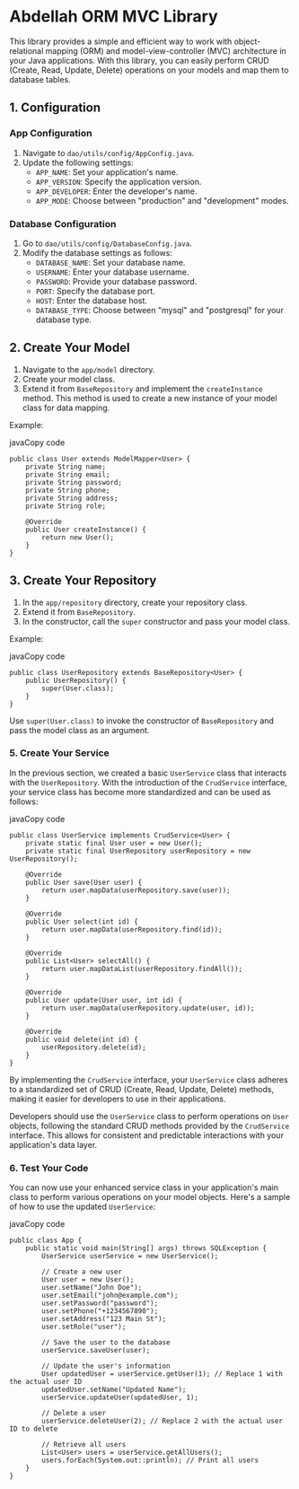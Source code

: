 # Abdellah ORM MVC Library

This library provides a simple and efficient way to work with object-relational mapping (ORM) and model-view-controller (MVC) architecture in your Java applications. With this library, you can easily perform CRUD (Create, Read, Update, Delete) operations on your models and map them to database tables.

## 1. Configuration

### App Configuration

1.  Navigate to `dao/utils/config/AppConfig.java`.
2.  Update the following settings:
    -   `APP_NAME`: Set your application's name.
    -   `APP_VERSION`: Specify the application version.
    -   `APP_DEVELOPER`: Enter the developer's name.
    -   `APP_MODE`: Choose between "production" and "development" modes.

### Database Configuration

1.  Go to `dao/utils/config/DatabaseConfig.java`.
2.  Modify the database settings as follows:
    -   `DATABASE_NAME`: Set your database name.
    -   `USERNAME`: Enter your database username.
    -   `PASSWORD`: Provide your database password.
    -   `PORT`: Specify the database port.
    -   `HOST`: Enter the database host.
    -   `DATABASE_TYPE`: Choose between "mysql" and "postgresql" for your database type.

## 2. Create Your Model

1.  Navigate to the `app/model` directory.
2.  Create your model class.
3.  Extend it from `BaseRepository` and implement the `createInstance` method. This method is used to create a new instance of your model class for data mapping.

Example:

javaCopy code

```
public class User extends ModelMapper<User> {
    private String name;
    private String email;
    private String password;
    private String phone;
    private String address;
    private String role;

    @Override
    public User createInstance() {
        return new User();
    }
}
```
## 3. Create Your Repository

1.  In the `app/repository` directory, create your repository class.
2.  Extend it from `BaseRepository`.
3.  In the constructor, call the `super` constructor and pass your model class.

Example:

javaCopy code

```
public class UserRepository extends BaseRepository<User> {
    public UserRepository() {
        super(User.class);
    }
}
```



Use `super(User.class)` to invoke the constructor of `BaseRepository` and pass the model class as an argument.



### 5. Create Your Service

In the previous section, we created a basic `UserService` class that interacts with the `UserRepository`. With the introduction of the `CrudService` interface, your service class has become more standardized and can be used as follows:

javaCopy code

```
public class UserService implements CrudService<User> {
    private static final User user = new User();
    private static final UserRepository userRepository = new UserRepository();

    @Override
    public User save(User user) {
        return user.mapData(userRepository.save(user));
    }

    @Override
    public User select(int id) {
        return user.mapData(userRepository.find(id));
    }

    @Override
    public List<User> selectAll() {
        return user.mapDataList(userRepository.findAll());
    }

    @Override
    public User update(User user, int id) {
        return user.mapData(userRepository.update(user, id));
    }

    @Override
    public void delete(int id) {
        userRepository.delete(id);
    }
}
``` 

By implementing the `CrudService` interface, your `UserService` class adheres to a standardized set of CRUD (Create, Read, Update, Delete) methods, making it easier for developers to use in their applications.

Developers should use the `UserService` class to perform operations on `User` objects, following the standard CRUD methods provided by the `CrudService` interface. This allows for consistent and predictable interactions with your application's data layer.

### 6. Test Your Code

You can now use your enhanced service class in your application's main class to perform various operations on your model objects. Here's a sample of how to use the updated `UserService`:

javaCopy code

```
public class App {
    public static void main(String[] args) throws SQLException {
        UserService userService = new UserService();

        // Create a new user
        User user = new User();
        user.setName("John Doe");
        user.setEmail("john@example.com");
        user.setPassword("password");
        user.setPhone("+1234567890");
        user.setAddress("123 Main St");
        user.setRole("user");

        // Save the user to the database
        userService.saveUser(user);

        // Update the user's information
        User updatedUser = userService.getUser(1); // Replace 1 with the actual user ID
        updatedUser.setName("Updated Name");
        userService.updateUser(updatedUser, 1);

        // Delete a user
        userService.deleteUser(2); // Replace 2 with the actual user ID to delete

        // Retrieve all users
        List<User> users = userService.getAllUsers();
        users.forEach(System.out::println); // Print all users
    }
}

```
